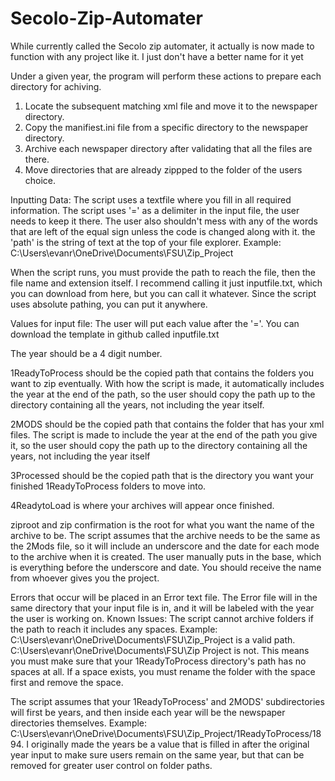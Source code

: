 # Secolo-Zip-Automater
While currently called the Secolo zip automater, it actually is now made to function with any project like it. I just don't have a better name for it yet

Under a given year, the program will perform these actions to prepare each directory for achiving.
1. Locate the subsequent matching xml file and move it to the newspaper directory.
2. Copy the manifiest.ini file from a specific directory to the newspaper directory.
3. Archive each newspaper directory after validating that all the files are there.
4. Move directories that are already zippped to the folder of the users choice.

Inputting Data:
The script uses a textfile where you fill in all required information. 
The script uses '=' as a delimiter in the input file, the user needs to keep it there. The user also shouldn't mess with any of the words that are left of the equal sign
unless the code is changed along with it.
the 'path' is the string of text at the top of your file explorer. Example: C:\Users\evanr\OneDrive\Documents\FSU\Zip_Project

When the script runs, you must provide the path to reach the file, then the file name and extension itself. I recommend calling it just inputfile.txt, which you 
can download from here, but you can call it whatever. Since the script uses absolute pathing, you can put it anywhere. 

Values for input file:
The user will put each value after the '='. You can download the template in github called inputfile.txt

The year should be a 4 digit number.

1ReadyToProcess should be the copied path that contains the folders you want to zip eventually. With how the script is made, it automatically includes
the year at the end of the path, so the user should copy the path up to the directory containing all the years, not including the year itself.

2MODS should be the copied path that contains the folder that has your xml files. The script is made to include the year at the end of the path you give it,
so the user should copy the path up to the directory containing all the years, not including the year itself

3Processed should be the copied path that is the directory you want your finished 1ReadyToProcess folders to move into.

4ReadytoLoad is where your archives will appear once finished.

ziproot and zip confirmation is the root for what you want the name of the archive to be. The script assumes that the archive needs to be the same as the
2Mods file, so it will include an underscore and the date for each mode to the archive when it is created. The user manually puts in the base, which is everything before
the underscore and date. You should receive the name from whoever gives you the project. 


Errors that occur will be placed in an Error text file. The Error file will in the same directory that your input file is in, and it will be labeled with the year
the user is working on.
Known Issues:
The script cannot archive folders if the path to reach it includes any spaces. Example: C:\Users\evanr\OneDrive\Documents\FSU\Zip_Project is a valid path.
C:\Users\evanr\OneDrive\Documents\FSU\Zip Project is not. This means you must make sure that your 1ReadyToProcess directory's path has no spaces at all.
If a space exists, you must rename the folder with the space first and remove the space.

The script assumes that your 1ReadyToProcess' and 2MODS' subdirectories will first be years, 
and then inside each year will be the newspaper directories themselves. Example: C:\Users\evanr\OneDrive\Documents\FSU\Zip_Project/1ReadyToProcess/1894.
I originally made the years be a value that is filled in after the original year input to make sure users remain on the same year, but that can be removed for greater
user control on folder paths.
